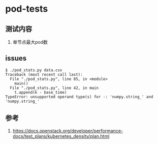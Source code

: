 # pod-tests
## 测试内容

1. 单节点最大pod数

## issues

```
$ ./pod_stats.py data.csv 
Traceback (most recent call last):
  File "./pod_stats.py", line 85, in <module>
    main()
  File "./pod_stats.py", line 42, in main
    t.append(k - base_time)
TypeError: unsupported operand type(s) for -: 'numpy.string_' and 'numpy.string_'
```
## 参考

1. https://docs.openstack.org/developer/performance-docs/test_plans/kubernetes_density/plan.html
